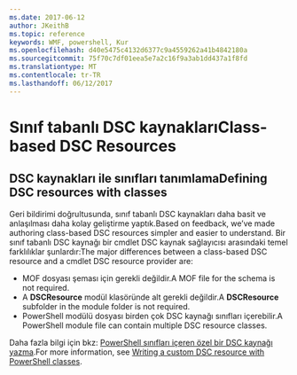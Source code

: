 ```yaml
---
ms.date: 2017-06-12
author: JKeithB
ms.topic: reference
keywords: WMF, powershell, Kur
ms.openlocfilehash: d40e5475c4132d6377c9a4559262a41b4842180a
ms.sourcegitcommit: 75f70c7df01eea5e7a2c16f9a3ab1dd437a1f8fd
ms.translationtype: MT
ms.contentlocale: tr-TR
ms.lasthandoff: 06/12/2017
---
```

# <a name="class-based-dsc-resources"></a><span data-ttu-id="d35fb-102">Sınıf tabanlı DSC kaynakları</span><span class="sxs-lookup"><span data-stu-id="d35fb-102">Class-based DSC Resources</span></span>

## <a name="defining-dsc-resources-with-classes"></a><span data-ttu-id="d35fb-103">DSC kaynakları ile sınıfları tanımlama</span><span class="sxs-lookup"><span data-stu-id="d35fb-103">Defining DSC resources with classes</span></span>

<span data-ttu-id="d35fb-104">Geri bildirimi doğrultusunda, sınıf tabanlı DSC kaynakları daha basit ve anlaşılması daha kolay geliştirme yaptık.</span><span class="sxs-lookup"><span data-stu-id="d35fb-104">Based on feedback, we’ve made authoring class-based DSC resources simpler and easier to understand.</span></span> <span data-ttu-id="d35fb-105">Bir sınıf tabanlı DSC kaynağı bir cmdlet DSC kaynak sağlayıcısı arasındaki temel farklılıklar şunlardır:</span><span class="sxs-lookup"><span data-stu-id="d35fb-105">The major differences between a class-based DSC resource and a cmdlet DSC resource provider are:</span></span>

* <span data-ttu-id="d35fb-106">MOF dosyası şeması için gerekli değildir.</span><span class="sxs-lookup"><span data-stu-id="d35fb-106">A MOF file for the schema is not required.</span></span>
* <span data-ttu-id="d35fb-107">A **DSCResource** modül klasöründe alt gerekli değildir.</span><span class="sxs-lookup"><span data-stu-id="d35fb-107">A **DSCResource** subfolder in the module folder is not required.</span></span>
* <span data-ttu-id="d35fb-108">PowerShell modülü dosyası birden çok DSC kaynağı sınıfları içerebilir.</span><span class="sxs-lookup"><span data-stu-id="d35fb-108">A PowerShell module file can contain multiple DSC resource classes.</span></span>

<span data-ttu-id="d35fb-109">Daha fazla bilgi için bkz: [PowerShell sınıfları içeren özel bir DSC kaynağı yazma](https://msdn.microsoft.com/powershell/dsc/authoringresource).</span><span class="sxs-lookup"><span data-stu-id="d35fb-109">For more information, see [Writing a custom DSC resource with PowerShell classes](https://msdn.microsoft.com/powershell/dsc/authoringresource).</span></span>

